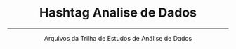 <h1 align="center"> Hashtag Analise de Dados </h1>

<hr>
<div align="center">
    <p>Arquivos da Trilha de Estudos de Análise de Dados</p>
</div>